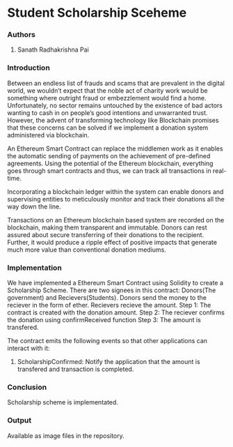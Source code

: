  # Student Scholarship Sceheme

### Authors  
1. Sanath Radhakrishna Pai


### Introduction
Between an endless list of frauds and scams that are prevalent in the digital world, we wouldn’t expect that the noble act of charity work would be something where outright fraud or embezzlement would find a home. Unfortunately, no sector remains untouched by the existence of bad actors wanting to cash in on people’s good intentions and unwarranted trust. However, the advent of transforming technology like Blockchain promises that these concerns can be solved if we implement a donation system administered via blockchain.

An Ethereum Smart Contract can replace the middlemen work as it enables the automatic sending of payments on the achievement of pre-defined agreements. Using the potential of the Ethereum blockchain, everything goes through smart contracts and thus, we can track all transactions in real-time.

Incorporating a blockchain ledger within the system can enable donors and supervising entities to meticulously monitor and track their donations all the way down the line.

Transactions on an Ethereum blockchain based system are recorded on the blockchain, making them transparent and immutable. Donors can rest assured about secure transferring of their donations to the recipient. Further, it would produce a ripple effect of positive impacts that generate much more value than conventional donation mediums.

### Implementation
We have implemented a Ethereum Smart Contract using Solidity to create a Scholarship Scheme. There are two signees in this contract: Donors(The government) and Recievers(Students). Donors send the money to the reciever in the form of ether. Recievers recieve the amount.
Step 1: The contract is created with the donation amount.
Step 2: The reciever confirms the donation using confirmReceived function
Step 3: The amount is transfered.

The contract emits the following events so that other applications can interact with it:
1. ScholarshipConfirmed: Notify the application that the amount is transfered and transaction is completed.

### Conclusion  
Scholarship scheme is implementated.


### Output 
Available as image files in the repository.
